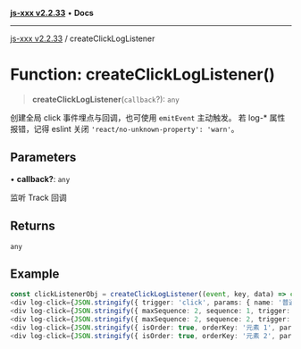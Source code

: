 [**js-xxx v2.2.33**](../README.md) • **Docs**

***

[js-xxx v2.2.33](../README.md) / createClickLogListener

# Function: createClickLogListener()

> **createClickLogListener**(`callback`?): `any`

创建全局 click 事件埋点与回调，也可使用 `emitEvent` 主动触发。
若 log-* 属性报错，记得 eslint 关闭 `'react/no-unknown-property': 'warn'`。

## Parameters

• **callback?**: `any`

监听 Track 回调

## Returns

`any`

## Example

```ts
const clickListenerObj = createClickLogListener((event, key, data) => console.log({ event, key, data })); /// 页面加载完成后创建监听器，取消监听器 clickListenerObj.cancel(); 。
<div log-click={JSON.stringify({ trigger: 'click', params: { name: '普通日志' }, logKey: 'example-key-0' })}>普通埋点元素</div> /// 普通埋点元素写法
<div log-click={JSON.stringify({ maxSequence: 2, sequence: 1, trigger: 'click', params: { name: '固定顺序日志' }, logKey: 'example-key-1' })}>固定顺序埋点元素 1</div> /// 固定顺序埋点元素写法
<div log-click={JSON.stringify({ maxSequence: 2, sequence: 2, trigger: 'click', params: { name: '固定顺序日志' }, logKey: 'example-key-1' })}>固定顺序埋点元素 2</div> /// 固定顺序埋点元素写法
<div log-click={JSON.stringify({ isOrder: true, orderKey: '元素 1', params: { name: '非固定顺序日志' }, logKey: 'example-key-2' })}>非固定顺序埋点元素 1</div> /// 非固定顺序埋点元素写法
<div log-click={JSON.stringify({ isOrder: true, orderKey: '元素 2', params: { name: '非固定顺序日志' }, logKey: 'example-key-2' })}>非固定顺序埋点元素 2</div> /// 非固定顺序埋点元素写法
```

